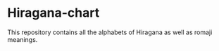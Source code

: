 # Hiragana-chart
This repository contains all the alphabets of Hiragana as well as romaji meanings. 
